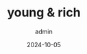 ---
title: "young & rich"
date: 2024-10-05
type: page
headless: false
weight: 10
author: admin
link: 'https://school.jbedu.kr/jeolla-h/#:~:text=%EC%A0%84%EB%9D%BC%EA%B3%A0%EB%93%B1%ED%95%99%EA%B5%90%20%ED%99%88%ED%8E%98%EC%9D%B4'
---